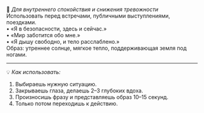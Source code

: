 🧘 *Для внутреннего спокойствия и снижения тревожности*  
Использовать перед встречами, публичными выступлениями, поездками.  
• «Я в безопасности, здесь и сейчас.»  
• «Мир заботится обо мне.»  
• «Я дышу свободно, и тело расслаблено.»  
Образ: утреннее солнце, мягкое тепло, поддерживающая земля под ногами.  

-------------------------------------------------------------

💡 *Как использовать:*

1. Выбираешь нужную ситуацию.
2. Закрываешь глаза, делаешь 2–3 глубоких вдоха.
3. Произносишь фразу и представляешь образ 10–15 секунд.
4. Только потом переходишь к действию.